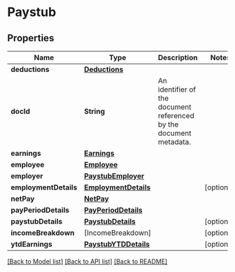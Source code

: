 # Paystub

## Properties
Name | Type | Description | Notes
------------ | ------------- | ------------- | -------------
**deductions** | [**Deductions**](Deductions.md) |  | 
**docId** | **String** | An identifier of the document referenced by the document metadata. | 
**earnings** | [**Earnings**](Earnings.md) |  | 
**employee** | [**Employee**](Employee.md) |  | 
**employer** | [**PaystubEmployer**](PaystubEmployer.md) |  | 
**employmentDetails** | [**EmploymentDetails**](EmploymentDetails.md) |  | [optional] 
**netPay** | [**NetPay**](NetPay.md) |  | 
**payPeriodDetails** | [**PayPeriodDetails**](PayPeriodDetails.md) |  | 
**paystubDetails** | [**PaystubDetails**](PaystubDetails.md) |  | [optional] 
**incomeBreakdown** | [IncomeBreakdown] |  | [optional] 
**ytdEarnings** | [**PaystubYTDDetails**](PaystubYTDDetails.md) |  | [optional] 

[[Back to Model list]](../README.md#documentation-for-models) [[Back to API list]](../README.md#documentation-for-api-endpoints) [[Back to README]](../README.md)


